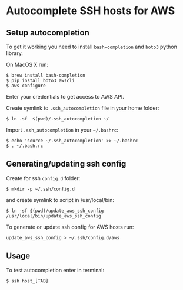 # Autocomplete SSH hosts for AWS

## Setup autocompletion

To get it working you need to install `bash-completion` and `boto3` python library.

On MacOS X run:

    $ brew install bash-completion
    $ pip install boto3 awscli
    $ aws configure

Enter your credentials to get access to AWS API.

Create symlink to `.ssh_autocompletion` file in your home folder:

    $ ln -sf  $(pwd)/.ssh_autocompletion ~/

Import `.ssh_autocompletion` in your `~/.bashrc`:

    $ echo 'source ~/.ssh_autocompletion' >> ~/.bashrc
    $ . ~/.bash.rc

## Generating/updating ssh config

Create for ssh `config.d` folder:

    $ mkdir -p ~/.ssh/config.d

and create symlink to script in /usr/local/bin:

    $ ln -sf $(pwd)/update_aws_ssh_config /usr/local/bin/update_aws_ssh_config

To generate or update ssh config for AWS hosts run:

    update_aws_ssh_config > ~/.ssh/config.d/aws

## Usage

To test autocompletion enter in terminal:

    $ ssh host_[TAB]
